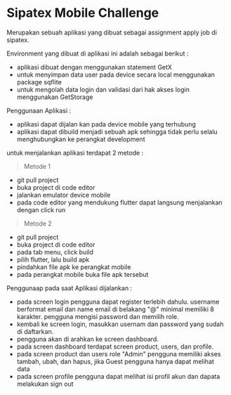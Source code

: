
# Sipatex Mobile Challenge

Merupakan sebuah aplikasi yang dibuat sebagai assignment apply job di sipatex.

Environment yang dibuat di aplikasi ini adalah sebagai berikut :
- aplikasi dibuat dengan menggunakan statement GetX
- untuk menyimpan data user pada device secara local menggunakan package sqflite
- untuk mengolah data login dan validasi dari hak akses login menggunakan GetStorage

Penggunaan Aplikasi :
- aplikasi dapat dijalan kan pada device mobile yang terhubung
- aplikasi dapat dibuild menjadi sebuah apk sehingga tidak perlu selalu menghubungkan ke perangkat development

untuk menjalankan aplikasi terdapat 2 metode :
> Metode 1
- git pull project
- buka project di code editor
- jalankan emulator device mobile
- pada code editor yang mendukung flutter dapat langsung menjalankan dengan click run

> Metode 2
- git pull project
- buka project di code editor
- pada tab menu, click build
- pilih flutter, lalu build apk
- pindahkan file apk ke perangkat mobile
- pada perangkat mobile buka file apk tersebut

Penggunaap pada saat Aplikasi dijalankan :
- pada screen login pengguna dapat register terlebih dahulu. username berformat email dan name email di belakang "@" minimal memiliki 8 karakter. pengguna mengisi password dan memilih role.
- kembali ke screen login, masukkan usernam dan password yang sudah di daftarkan.
- pengguna akan di arahkan ke screen dashboard.
- pada screen dashboard terdapat screen product, users, dan profile.
- pada screen product dan users role "Admin" pengguna memiliki akses tambah, ubah, dan hapus, jika Guest pengguna hanya dapat melihat data
- pada screen profile pengguna dapat melihat isi profil akun dan dapata melakukan sign out